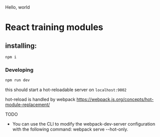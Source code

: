 Hello, world

# React training modules

## installing:

```bash
npm i
```

### Developing

```bash
npm run dev
```

this should start a hot-reloadable server on `localhost:9002`

hot-reload is handled by webpack https://webpack.js.org/concepts/hot-module-replacement/


TODO
 - You can use the CLI to modify the webpack-dev-server configuration with the following command: webpack serve --hot-only.
